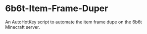 # 6b6t-Item-Frame-Duper
 An AutoHotKey script to automate the item frame dupe on the 6b6t Minecraft server.
